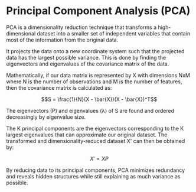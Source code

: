 # Principal Component Analysis (PCA)
PCA is a dimensionality reduction technique that transforms a high-dimensional dataset into a smaller set of independent variables that contain most of the information from the original data.

It projects the data onto a new coordinate system such that the projected data has the largest possible variance. This is done by finding the eigenvectors and eigenvalues of the covariance matrix of the data.

Mathematically, if our data matrix is represented by X with dimensions NxM where N is the number of observations and M is the number of features, then the covariance matrix is calculated as:

$$S = \frac{1}{N}(X - \bar{X})(X - \bar{X})^T$$

The eigenvectors (P) and eigenvalues (λ) of S are found and ordered decreasingly by eigenvalue size.

The K principal components are the eigenvectors corresponding to the K largest eigenvalues that can approximate our original dataset. The transformed and dimensionality-reduced dataset X' can then be obtained by:

$$X′ = XP$$

By reducing data to its principal components, PCA minimizes redundancy and reveals hidden structures while still explaining as much variance as possible.
